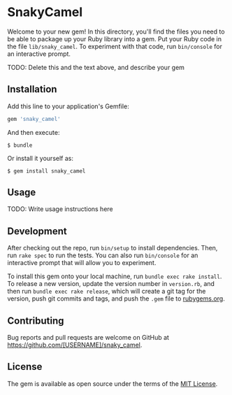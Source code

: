 # SnakyCamel

Welcome to your new gem! In this directory, you'll find the files you need to be able to package up your Ruby library into a gem. Put your Ruby code in the file `lib/snaky_camel`. To experiment with that code, run `bin/console` for an interactive prompt.

TODO: Delete this and the text above, and describe your gem

## Installation

Add this line to your application's Gemfile:

```ruby
gem 'snaky_camel'
```

And then execute:

    $ bundle

Or install it yourself as:

    $ gem install snaky_camel

## Usage

TODO: Write usage instructions here

## Development

After checking out the repo, run `bin/setup` to install dependencies. Then, run `rake spec` to run the tests. You can also run `bin/console` for an interactive prompt that will allow you to experiment.

To install this gem onto your local machine, run `bundle exec rake install`. To release a new version, update the version number in `version.rb`, and then run `bundle exec rake release`, which will create a git tag for the version, push git commits and tags, and push the `.gem` file to [rubygems.org](https://rubygems.org).

## Contributing

Bug reports and pull requests are welcome on GitHub at https://github.com/[USERNAME]/snaky_camel.


## License

The gem is available as open source under the terms of the [MIT License](http://opensource.org/licenses/MIT).

